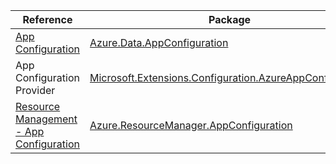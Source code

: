 | Reference | Package | Source |
|---|---|---|
|[App Configuration](data.appconfiguration-readme.md)|[Azure.Data.AppConfiguration](https://www.nuget.org/packages/Azure.Data.AppConfiguration)|[GitHub](https://github.com/Azure/azure-sdk-for-net/blob/main/sdk/appconfiguration/Azure.Data.AppConfiguration)|
|App Configuration Provider|[Microsoft.Extensions.Configuration.AzureAppConfiguration](https://www.nuget.org/packages/Microsoft.Extensions.Configuration.AzureAppConfiguration)|[GitHub](https://github.com/Azure/azure-sdk-for-net)|
|[Resource Management - App Configuration](resourcemanager.appconfiguration-readme.md)|[Azure.ResourceManager.AppConfiguration](https://www.nuget.org/packages/Azure.ResourceManager.AppConfiguration)|[GitHub](https://github.com/Azure/azure-sdk-for-net/blob/main/sdk/appconfiguration/Azure.ResourceManager.AppConfiguration)|
